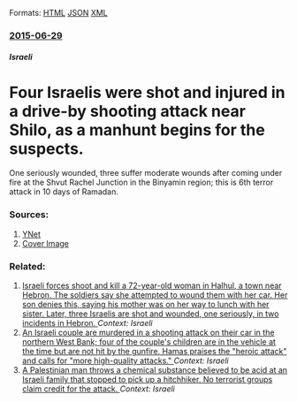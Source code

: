 
Formats: [HTML](/news/2015/06/29/four-israelis-were-shot-and-injured-in-a-drive-by-shooting-attack-near-shilo-as-a-manhunt-begins-for-the-suspects.html)  [JSON](/news/2015/06/29/four-israelis-were-shot-and-injured-in-a-drive-by-shooting-attack-near-shilo-as-a-manhunt-begins-for-the-suspects.json)  [XML](/news/2015/06/29/four-israelis-were-shot-and-injured-in-a-drive-by-shooting-attack-near-shilo-as-a-manhunt-begins-for-the-suspects.xml)  

### [2015-06-29](/news/2015/06/29/index.md)

##### Israeli
# Four Israelis were shot and injured in a drive-by shooting attack near Shilo, as a manhunt begins for the suspects. 

One seriously wounded, three suffer moderate wounds after coming under fire at the Shvut Rachel Junction in the Binyamin region; this is 6th terror attack in 10 days of Ramadan.


### Sources:

1. [YNet](http://www.ynetnews.com/articles/0,7340,L-4674258,00.html)
1. [Cover Image](http://www.ynetnews.com/PicServer4/2015/06/29/6139237/6139221099099640360no.jpg)

### Related:

1. [Israeli forces shoot and kill a 72-year-old woman in Halhul, a town near Hebron. The soldiers say she attempted to wound them with her car. Her son denies this, saying his mother was on her way to lunch with her sister. Later, three Israelis are shot and wounded, one seriously, in two incidents in Hebron. ](/news/2015/11/6/israeli-forces-shoot-and-kill-a-72-year-old-woman-in-halhul-a-town-near-hebron-the-soldiers-say-she-attempted-to-wound-them-with-her-car.md) _Context: Israeli_
2. [An Israeli couple are murdered in a shooting attack on their car in the northern West Bank; four of the couple's children are in the vehicle at the time but are not hit by the gunfire. Hamas praises the "heroic attack" and calls for "more high-quality attacks." ](/news/2015/10/1/an-israeli-couple-are-murdered-in-a-shooting-attack-on-their-car-in-the-northern-west-bank-four-of-the-couple-s-children-are-in-the-vehicle.md) _Context: Israeli_
3. [A Palestinian man throws a chemical substance believed to be acid at an Israeli family that stopped to pick up a hitchhiker. No terrorist groups claim credit for the attack. ](/news/2014/12/12/a-palestinian-man-throws-a-chemical-substance-believed-to-be-acid-at-an-israeli-family-that-stopped-to-pick-up-a-hitchhiker-no-terrorist-gr.md) _Context: Israeli_
